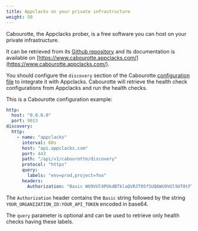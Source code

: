 ```yaml
---
title: Appclacks on your private infrastructure
weight: 50
---
```


Cabourotte, the Appclacks prober, is a free software you can host on your private infrastructure.

It can be retrieved from its [Github repository](https://github.com/mcorbin/cabourotte/releases) and its documentation is available on [https://www.cabourotte.appclacks.com/](https://www.cabourotte.appclacks.com/).

You should configure the `discovery` section of the Cabourotte [configuration file](https://www.cabourotte.appclacks.com/installation/configuration/) to integrate it with Appclacks.
Cabourotte will retrieve the health check configurations from Appclacks and run the health checks.

This is a Cabourotte configuration example:

```yaml
http:
  host: "0.0.0.0"
  port: 9013
discovery:
  http:
    - name: "appclacks"
      interval: 60s
      host: "api.appclacks.com"
      port: 443
      path: "/api/v1/cabourotte/discovery"
      protocol: "https"
      query:
        labels: "env=prod,project=foo"
      headers:
        Authorization: "Basic WU9VUl9PUkdBTklaQVRJT05fSUQ6WU9VUl9UT0tFTg=="
```

The `Authorization` header contains the `Basic` string followed by the string `YOUR_ORGANIZATION_ID:YOUR_API_TOKEN` encoded in base64.

The `query` parameter is optional and can be used to retrieve only health checks having these labels.
